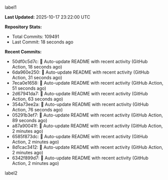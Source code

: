 
label1 
<!-- ACTIVITY_START -->
**Last Updated:** 2025-10-17 23:22:00 UTC

**Repository Stats:**
- Total Commits: 109491
- Last Commit: 18 seconds ago

**Recent Commits:**
- 50df0c5d7c: 🤖 Auto-update README with recent activity (GitHub Action, 18 seconds ago)
- 6da960e250: 🤖 Auto-update README with recent activity (GitHub Action, 31 seconds ago)
- 7eca0e1658: 🤖 Auto-update README with recent activity (GitHub Action, 51 seconds ago)
- 2d67941da7: 🤖 Auto-update README with recent activity (GitHub Action, 63 seconds ago)
- 354a73ee2a: 🤖 Auto-update README with recent activity (GitHub Action, 76 seconds ago)
- 05291b3ef7: 🤖 Auto-update README with recent activity (GitHub Action, 89 seconds ago)
- a87a90041f: 🤖 Auto-update README with recent activity (GitHub Action, 2 minutes ago)
- 6585f873dc: 🤖 Auto-update README with recent activity (GitHub Action, 2 minutes ago)
- 8d1cac3412: 🤖 Auto-update README with recent activity (GitHub Action, 2 minutes ago)
- 6342f899d7: 🤖 Auto-update README with recent activity (GitHub Action, 2 minutes ago)
<!-- ACTIVITY_END -->

label2
